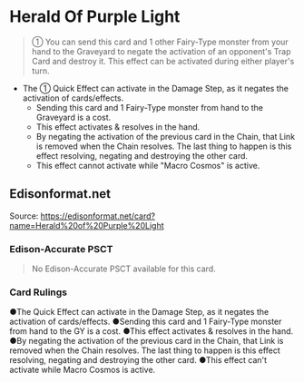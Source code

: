 # Herald Of Purple Light

> ① You can send this card and 1 other Fairy-Type monster from your hand to the Graveyard to negate the activation of an opponent's Trap Card and destroy it. This effect can be activated during either player's turn.

*   The ① Quick Effect can activate in the Damage Step, as it negates the activation of cards/effects.
    *   Sending this card and 1 Fairy-Type monster from hand to the Graveyard is a cost.
    *   This effect activates & resolves in the hand.
    *   By negating the activation of the previous card in the Chain, that Link is removed when the Chain resolves. The last thing to happen is this effect resolving, negating and destroying the other card.
    *   This effect cannot activate while "Macro Cosmos" is active.

## Edisonformat.net

Source: https://edisonformat.net/card?name=Herald%20of%20Purple%20Light

### Edison-Accurate PSCT

> No Edison-Accurate PSCT available for this card.

### Card Rulings

●The Quick Effect can activate in the Damage Step, as it negates the activation of cards/effects.
●Sending this card and 1 Fairy-Type monster from hand to the GY is a cost.
●This effect activates & resolves in the hand.
●By negating the activation of the previous card in the Chain, that Link is removed when the Chain resolves. The last thing to happen is this effect resolving, negating and destroying the other card.
●This effect can't activate while Macro Cosmos is active.
            